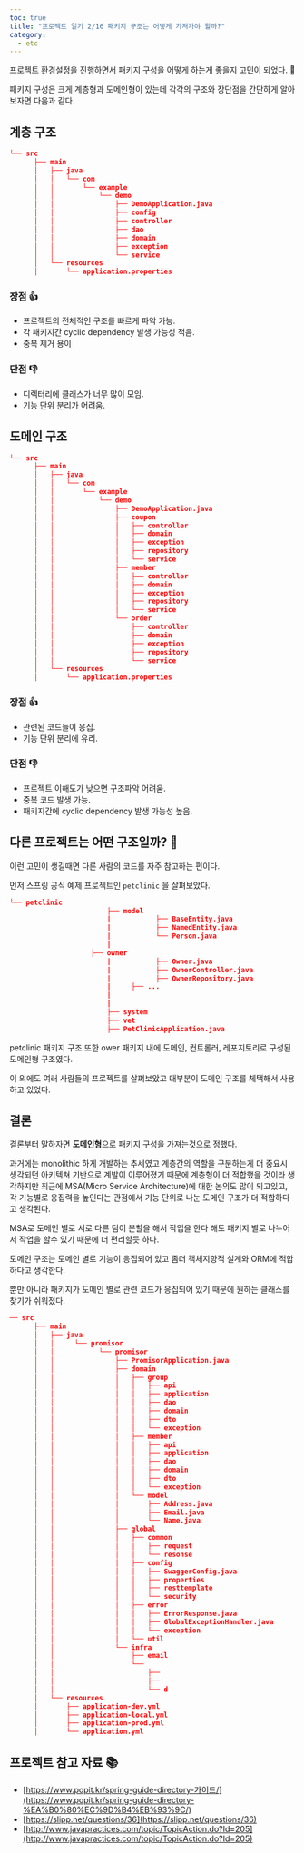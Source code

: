 ```yaml
---
toc: true
title: "프로젝트 일기 2/16 패키지 구조는 어떻게 가져가야 할까?"
category:
  - etc
---
```

프로젝트 환경설정을 진행하면서 패키지 구성을 어떻게 하는게 좋을지 고민이 되었다.  🤔

패키지 구성은 크게 계층형과 도메인형이 있는데 각각의 구조와 장단점을 간단하게 알아보자면 다음과 같다.

## 계층 구조

```json
└── src
      ├── main
      │   ├── java
      │   │   └── com
      │   │       └── example
      │   │           └── demo
      │   │               ├── DemoApplication.java
      │   │               ├── config
      │   │               ├── controller
      │   │               ├── dao
      │   │               ├── domain
      │   │               ├── exception
      │   │               └── service
      │   └── resources
      │       └── application.properties
```

### 장점 👍

- 프로젝트의 전체적인 구조를 빠르게 파악 가능.
- 각 패키지간 cyclic dependency 발생 가능성 적음.
- 중복 제거 용이

### 단점 👎

- 디렉터리에 클래스가 너무 많이 모임.
- 기능 단위 분리가 어려움.

## 도메인 구조

```json
└── src
      ├── main
      │   ├── java
      │   │   └── com
      │   │       └── example
      │   │           └── demo
      │   │               ├── DemoApplication.java
      │   │               ├── coupon
      │   │               │   ├── controller
      │   │               │   ├── domain
      │   │               │   ├── exception
      │   │               │   ├── repository
      │   │               │   └── service
      │   │               ├── member
      │   │               │   ├── controller
      │   │               │   ├── domain
      │   │               │   ├── exception
      │   │               │   ├── repository
      │   │               │   └── service
      │   │               └── order
      │   │                   ├── controller
      │   │                   ├── domain
      │   │                   ├── exception
      │   │                   ├── repository
      │   │                   └── service
      │   └── resources
      │       └── application.properties
```

### 장점 👍

- 관련된 코드들이 응집.
- 기능 단위 분리에 유리.

### 단점 👎

- 프로젝트 이해도가 낮으면 구조파악 어려움.
- 중복 코드 발생 가능.
- 패키지간에 cyclic dependency 발생 가능성 높음.

## 다른 프로젝트는 어떤 구조일까? 👀

이런 고민이 생길때면 다른 사람의 코드를 자주 참고하는 편이다.

먼저 스프링 공식 예제 프로젝트인 `petclinic` 을 살펴보았다.

```json
└── petclinic
						├── model
						|			├── BaseEntity.java
						|			├── NamedEntity.java
						|			└── Person.java
						|
				    ├── owner
						|			├── Owner.java
						|			├── OwnerController.java
						|			├── OwnerRepository.java
						|     ├── ...
						|
						|
						├── system
						├── vet
						├── PetClinicApplication.java
```

petclinic 패키지 구조 또한 ower 패키지 내에 도메인, 컨트롤러, 레포지토리로 구성된 도메인형 구조였다.

이 외에도 여러 사람들의 프로젝트를 살펴보았고 대부분이 도메인 구조를 체택해서 사용하고 있었다.

## 결론

결론부터 말하자면 **도메인형**으로 패키지 구성을 가져는것으로 정했다.

과거에는 monolithic 하게 개발하는 추세였고 계층간의 역할을 구분하는게 더 중요시 생각되던 아키텍쳐 기반으로 계발이 이루어졌기 때문에 계층형이 더 적합했을 것이라 생각하지만  최근에 MSA(Micro Service Architecture)에 대한 논의도 많이 되고있고, 각 기능별로 응집력을 높인다는 관점에서 기능 단위로 나눈 도메인 구조가 더 적합하다고 생각된다.

MSA로 도메인 별로 서로 다른 팀이 분할을 해서 작업을 한다 해도 패키지 별로 나누어서 작업을 할수 있기 때문에 더 편리할듯 하다.

도메인 구조는 도메인 별로 기능이 응집되어 있고 좀더 객체지향적 설계와 ORM에 적합하다고 생각한다.

뿐만 아니라 패키지가 도메인 별로 관련 코드가 응집되어 있기 때문에 원하는 클래스를 찾기가 쉬워졌다.

```json
── src
      ├── main
      │   ├── java
      │   │     └── promisor
      │   │           └── promisor
      │   │               ├── PromisorApplication.java
      │   │               ├── domain
      │   │               │   ├── group
      │   │               │   │   ├── api
      │   │               │   │   ├── application
      │   │               │   │   ├── dao
      │   │               │   │   ├── domain
      │   │               │   │   ├── dto
      │   │               │   │   └── exception
      │   │               │   ├── member
      │   │               │   │   ├── api
      │   │               │   │   ├── application
      │   │               │   │   ├── dao
      │   │               │   │   ├── domain
      │   │               │   │   ├── dto
      │   │               │   │   └── exception
      │   │               │   └── model
      │   │               │       ├── Address.java
      │   │               │       ├── Email.java
      │   │               │       └── Name.java
      │   │               ├── global
      │   │               │   ├── common
      │   │               │   │   ├── request
      │   │               │   │   └── resonse
      │   │               │   ├── config
      │   │               │   │   ├── SwaggerConfig.java
      │   │               │   │   ├── properties
      │   │               │   │   ├── resttemplate
      │   │               │   │   └── security
      │   │               │   ├── error
      │   │               │   │   ├── ErrorResponse.java
      │   │               │   │   ├── GlobalExceptionHandler.java
      │   │               │   │   └── exception
      │   │               │   └── util
      │   │               └── infra
      │   │                   ├── email
      │   │                   └── 
      │   │                       ├── 
      │   │                       ├── 
      │   │                       └── d
      │   └── resources
      │       ├── application-dev.yml
      │       ├── application-local.yml
      │       ├── application-prod.yml
      │       └── application.yml
```

## 프로젝트 참고 자료 📚

- [https://www.popit.kr/spring-guide-directory-가이드/](https://www.popit.kr/spring-guide-directory-%EA%B0%80%EC%9D%B4%EB%93%9C/)
- [https://slipp.net/questions/36](https://slipp.net/questions/36)
- [http://www.javapractices.com/topic/TopicAction.do?Id=205](http://www.javapractices.com/topic/TopicAction.do?Id=205)